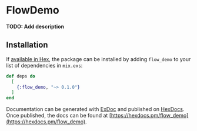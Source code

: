 # FlowDemo

**TODO: Add description**

## Installation

If [available in Hex](https://hex.pm/docs/publish), the package can be installed
by adding `flow_demo` to your list of dependencies in `mix.exs`:

```elixir
def deps do
  [
    {:flow_demo, "~> 0.1.0"}
  ]
end
```

Documentation can be generated with [ExDoc](https://github.com/elixir-lang/ex_doc)
and published on [HexDocs](https://hexdocs.pm). Once published, the docs can
be found at [https://hexdocs.pm/flow_demo](https://hexdocs.pm/flow_demo).

